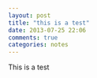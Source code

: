 ```yaml
---
layout: post
title: "this is a test"
date: 2013-07-25 22:06
comments: true
categories: notes
---
```


This is a test